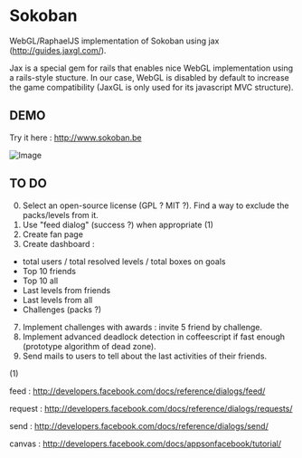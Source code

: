 Sokoban
=======

WebGL/RaphaelJS implementation of Sokoban using jax (http://guides.jaxgl.com/).

Jax is a special gem for rails that enables nice WebGL implementation using a rails-style stucture. In our case, WebGL is disabled by default to increase the game compatibility (JaxGL is only used for its javascript MVC structure).

DEMO
----

Try it here : http://www.sokoban.be

![Image](https://github.com/MichaelHoste/sokoban/raw/master/public/images/sokoban.png)

TO DO
-----

 0. Select an open-source license (GPL ? MIT ?). Find a way to exclude the packs/levels from it.
 1. Use "feed dialog" (success ?) when appropriate (1)
 3. Create fan page
 5.  Create dashboard :
   * total users / total resolved levels / total boxes on goals
   * Top 10 friends
   * Top 10 all
   * Last levels from friends
   * Last levels from all
   * Challenges (packs ?)
 7.  Implement challenges with awards : invite 5 friend by challenge.
 8.  Implement advanced deadlock detection in coffeescript if fast enough (prototype algorithm of dead zone).
 9.  Send mails to users to tell about the last activities of their friends.

(1)

feed : http://developers.facebook.com/docs/reference/dialogs/feed/

request : http://developers.facebook.com/docs/reference/dialogs/requests/

send : http://developers.facebook.com/docs/reference/dialogs/send/

canvas : http://developers.facebook.com/docs/appsonfacebook/tutorial/
